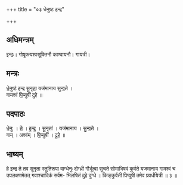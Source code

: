 +++
title = "०३ धेनुष्ट इन्द्र"

+++
## अधिमन्त्रम्
इन्द्रः। गोषूक्त्यश्वसूक्तिनौ काण्वायनौ। गायत्री।

## मन्त्रः
धे॒नुष्ट॑ इन्द्र सू॒नृता॒ यज॑मानाय सुन्व॒ते ।  
गामश्वं॑ पि॒प्युषी॑ दुहे ॥

## पदपाठः
धे॒नुः । ते॒ । इ॒न्द्र॒ । सू॒नृता॑ । यज॑मानाय । सु॒न्व॒ते ।  
गाम् । अश्व॑म् । पि॒प्युषी॑ । दु॒हे॒ ॥

## भाष्यम्
हे इन्द्र ते तव सूनृता स्तुतिरूपा वाग्धेनुः दोग्ध्री गौर्भूत्वा सुचते सोमाभिषवं कुर्वते यजमानाय गामश्वं च उपलक्षणमेतत् गवाश्चादिकं सर्वम- भिलषितं दुहे दुग्धे । किङ्कुर्वती पिप्युषी तमेव प्रवर्धयित्री ॥ ३ ॥